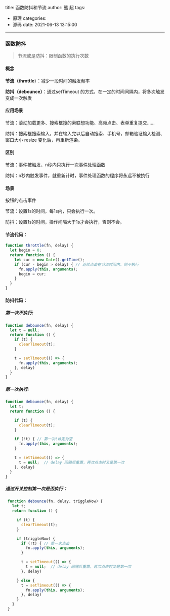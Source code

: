 title: 函数防抖和节流
author: 熊 超
tags:
  - 原理
categories:
  - 源码
date: 2021-06-13 13:15:00
---
<!--more-->

### 函数防抖

> 节流或是防抖：限制函数的执行次数



#### 概念

**节流（throttle**）：减少一段时间的触发频率

**防抖（debounce）**：通过setTimeout 的方式，在一定的时间间隔内，将多次触发变成一次触发



#### 应用场景

节流：滚动加载更多、搜索框搜的索联想功能、高频点击、表单重复提交……


防抖：搜索框搜索输入，并在输入完以后自动搜索、手机号，邮箱验证输入检测、窗口大小 resize 变化后，再重新渲染。



#### 区别

节流：事件被触发、n秒内只执行一次事件处理函数

防抖：n秒内触发事件，就重新计时，事件处理函数的程序将永远不被执行



#### 场景

按钮的点击事件

节流：设置1s的时间，每1s内，只会执行一次。

防抖：设置1s的时间，操作间隔大于1s才会执行，否则不会。



#### 节流代码：

```js
function throttle(fn, delay) {
  let begin = 0;
  return function () {
    let cur = new Date().getTime();
    if (cur - begin > delay) { // 连续点击在节流时间内，则不执行
      fn.apply(this, arguments);
      begin = cur;
    }
  }
}
```



#### 防抖代码：

##### 第一次不执行: 

```js
function debounce(fn, delay) {
  let t = null;
  return function () {
    if (t) {
      clearTimeout(t);
    }

    t = setTimeout(() => {
      fn.apply(this, arguments);
    }, delay)
  }
}
```



##### 第一次执行:

```js 
function debounce(fn, delay) {
  let t;
  return function () {

    if (t) {
      clearTimeout(t);
    }

    if (!t) { // 第一次t肯定为空
      fn.apply(this, arguments);
    }

    t = setTimeout(() => {
      t = null;  // delay 间隔后重置，再次点击时又是第一次
    }, delay)
  }
}
```



##### 通过开关控制第一次是否执行：

```js
 function debounce(fn, delay, triggleNow) {
   let t;
   return function () {

     if (t) {
       clearTimeout(t);
     }

     if (triggleNow) {
       if (!t) { // 第一次点击
         fn.apply(this, arguments);
       }

       t = setTimeout(() => {
         t = null;  // delay 间隔后重置，再次点击时又是第一次
       }, delay)

     } else {
       t = setTimeout(() => {
         fn.apply(this, arguments);
       }, delay)
     }
   }
 }
```

